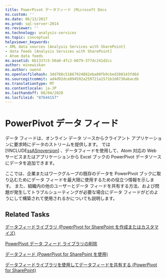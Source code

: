 ```yaml
---
title: PowerPivot データフィード |Microsoft Docs
ms.custom: ''
ms.date: 06/13/2017
ms.prod: sql-server-2014
ms.reviewer: ''
ms.technology: analysis-services
ms.topic: conceptual
helpviewer_keywords:
- XML data sources [Analysis Services with SharePoint]
- data feeds [Analysis Services with SharePoint]
- Atom data feeds
ms.assetid: 6b1337c5-50a0-4fc2-b079-377dc241d2cc
author: minewiskan
ms.author: owend
ms.openlocfilehash: 3dd788c51867924882eba80fb9cbed280143fd6d
ms.sourcegitcommit: ad4d92dce894592a259721a1571b1d8736abacdb
ms.translationtype: MT
ms.contentlocale: ja-JP
ms.lasthandoff: 08/04/2020
ms.locfileid: "87644157"
---
```

# <a name="powerpivot-data-feeds"></a>PowerPivot データ フィード
  データ フィードは、オンライン データ ソースからクライアント アプリケーションに要求時にデータのストリームを提供します。 では [!INCLUDE[ssASnoversion](../../includes/ssasnoversion-md.md)] 、データフィードを使用して、Atom 対応の Web サービスまたはアプリケーションから Excel ブックの PowerPivot データソースにデータを追加できます。  
  
 ここでは、企業またはワークグループの既存のデータを PowerPivot ブックに取り込むためにデータ フィードを最大限に使用するための役立つ情報を示します。 また、組織内の他のユーザーとデータ フィードを共有する方法、および問題が発生してトラブルシューティングが必要な場合にデータ フィードがどのようにして構築されて使用されるかについても説明します。  
  
## <a name="related-tasks"></a>Related Tasks  
 [データフィードライブラリ &#40;PowerPivot for SharePoint を作成またはカスタマイズ&#41;](create-or-customize-a-data-feed-library-power-pivot-for-sharepoint.md)  
  
 [PowerPivot データ フィード ライブラリの削除](delete-a-power-pivot-data-feed-library.md)  
  
 [データフィード &#40;PowerPivot for SharePoint を使用&#41;](use-data-feeds-power-pivot-for-sharepoint.md)  
  
 [データフィードライブラリを使用してデータフィードを共有する &#40;PowerPivot for SharePoint&#41;](share-data-feeds-using-a-data-feed-library-power-pivot-for-sharepoint.md)  
  
  
